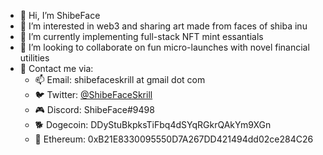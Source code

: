 - 👋 Hi, I’m ShibeFace
- 👀 I’m interested in web3 and sharing art made from faces of shiba inu
- 🌱 I’m currently implementing full-stack NFT mint essantials
- 💞️ I’m looking to collaborate on fun micro-launches with novel financial utilities
- 📝 Contact me via:
  - 📫 Email: shibefaceskrill at gmail dot com
  - 🐦 Twitter: [@ShibeFaceSkrill](https://twitter.com/ShibeFaceSkrill)
  - 🎮 Discord: ShibeFace#9498  
  - 🐕 Dogecoin: DDyStuBkpksTiFbq4dSYqRGkrQAkYm9XGn
  - 💎 Ethereum: 0xB21E8330095550D7A267DD421494dd02ce284C26

<!---
shibefaceskrill/shibefaceskrill is a ✨ special ✨ repository because its `README.md` (this file) appears on your GitHub profile.
You can click the Preview link to take a look at your changes.
--->
